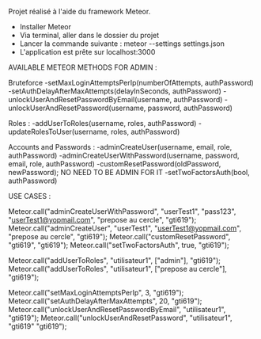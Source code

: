 Projet réalisé à l'aide du framework Meteor.

- Installer Meteor
- Via terminal, aller dans le dossier du projet
- Lancer la commande suivante : meteor --settings settings.json
- L'application est prête sur localhost:3000

AVAILABLE METEOR METHODS FOR ADMIN :

Bruteforce
-setMaxLoginAttemptsPerIp(numberOfAttempts, authPassword)
-setAuthDelayAfterMaxAttempts(delayInSeconds, authPassword)
-unlockUserAndResetPasswordByEmail(username, authPassword)
-unlockUserAndResetPassword(username, password, authPassword)

Roles :
-addUserToRoles(username, roles, authPassword)
-updateRolesToUser(username, roles, authPassword)

Accounts and Passwords :
-adminCreateUser(username, email, role, authPassword)
-adminCreateUserWithPassword(username, password, email, role, authPassword)
-customResetPassword(oldPassword, newPassword); NO NEED TO BE ADMIN FOR IT
-setTwoFactorsAuth(bool, authPassword)


USE CASES :

Meteor.call("adminCreateUserWithPassword", "userTest1", "pass123", "userTest1@yopmail.com", "prepose au cercle", "gti619");
Meteor.call("adminCreateUser", "userTest1", "userTest1@yopmail.com", "prepose au cercle", "gti619");
Meteor.call("customResetPassword", "gti619", "gti619");
Meteor.call("setTwoFactorsAuth", true, "gti619");

Meteor.call("addUserToRoles", "utilisateur1", ["admin"], "gti619");
Meteor.call("addUserToRoles", "utilisateur1", ["prepose au cercle"], "gti619");

Meteor.call("setMaxLoginAttemptsPerIp", 3, "gti619");
Meteor.call("setAuthDelayAfterMaxAttempts", 20, "gti619");
Meteor.call("unlockUserAndResetPasswordByEmail", "utilisateur1", "gti619");
Meteor.call("unlockUserAndResetPassword", "utilisateur1", "gti619" "gti619");